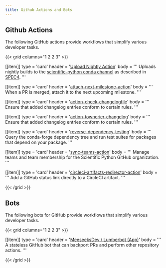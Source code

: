 ```yaml
---
title: Github Actions and Bots
---
```


## Github Actions

The following GitHub actions provide workflows that simplify various developer tasks.

{{< grid columns="1 2 2 3" >}}

[[item]]
type = 'card'
header = '[Upload Nightly Action](https://github.com/scientific-python/upload-nightly-action)'
body = '''
Uploads nightly builds to the [scientific-python conda channel](https://anaconda.org/scientific-python-nightly-wheels) as described in [SPEC4](https://scientific-python.org/specs/spec-0004/).
'''

[[item]]
type = 'card'
header = '[attach-next-milestone-action](https://github.com/scientific-python/attach-next-milestone-action)'
body = '''
When a PR is merged, attach it to the next upcoming milestone.
'''

[[item]]
type = 'card'
header = '[action-check-changelogfile](https://github.com/scientific-python/action-check-changelogfile)'
body = '''
Ensure that added changelog entries conform to certain rules.
'''

[[item]]
type = 'card'
header = '[action-towncrier-changelog](https://github.com/scientific-python/action-towncrier-changelog)'
body = '''
Ensure that added changelog entries conform to certain rules.
'''

[[item]]
type = 'card'
header = '[reverse-dependency-testing](https://github.com/scientific-python/reverse-dependency-testing)'
body = '''
Query the conda-forge dependency tree and run test suites for packages that depend on your package.
'''

[[item]]
type = 'card'
header = '[sync-teams-action](https://github.com/scientific-python/sync-teams-action)'
body = '''
Manage teams and team membership for the Scientific Python GitHub organization.
'''

[[item]]
type = 'card'
header = '[circleci-artifacts-redirector-action](https://github.com/scientific-python/circleci-artifacts-redirector-action)'
body = '''
Add a GitHub status link directly to a CircleCI artifact.
'''

{{< /grid >}}

## Bots

The following bots for GitHub provide workflows that simplify various developer tasks.

{{< grid columns="1 2 2 3" >}}

[[item]]
type = 'card'
header = '[MeeseeksDev / Lumberbot (App)](https://github.com/scientific-python/MeeseeksDev)'
body = '''
A stateless GitHub bot that can backport PRs and perform other repository actions.
'''

{{< /grid >}}
